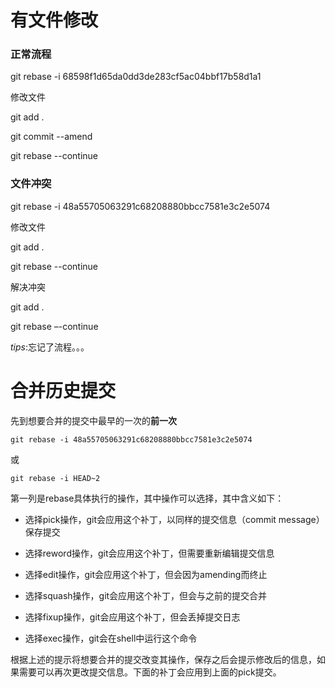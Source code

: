 # 有文件修改

### 正常流程

git rebase -i 68598f1d65da0dd3de283cf5ac04bbf17b58d1a1

修改文件

git add .

git commit --amend

git rebase --continue

### 文件冲突

git rebase -i 48a55705063291c68208880bbcc7581e3c2e5074

修改文件

git add .

git rebase --continue

解决冲突

git add .

git rebase –-continue

*tips*:忘记了流程。。。

# 合并历史提交

先到想要合并的提交中最早的一次的**前一次**

```
git rebase -i 48a55705063291c68208880bbcc7581e3c2e5074
```

或

```
git rebase -i HEAD~2
```

第一列是rebase具体执行的操作，其中操作可以选择，其中含义如下：

- 选择pick操作，git会应用这个补丁，以同样的提交信息（commit message）保存提交
  
- 选择reword操作，git会应用这个补丁，但需要重新编辑提交信息
  
- 选择edit操作，git会应用这个补丁，但会因为amending而终止
  
- 选择squash操作，git会应用这个补丁，但会与之前的提交合并
  
- 选择fixup操作，git会应用这个补丁，但会丢掉提交日志
  
- 选择exec操作，git会在shell中运行这个命令
  
根据上述的提示将想要合并的提交改变其操作，保存之后会提示修改后的信息，如果需要可以再次更改提交信息。下面的补丁会应用到上面的pick提交。

